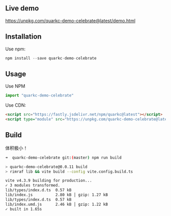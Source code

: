 ## Live demo

https://unpkg.com/quarkc-demo-celebrate@latest/demo.html

## Installation

Use npm:
```js
npm install --save quarkc-demo-celebrate
```

## Usage
Use NPM
```js
import "quarkc-demo-celebrate"
```

Use CDN:
```html
<script src="https://fastly.jsdelivr.net/npm/quarkc@latest"></script>
<script type="module" src="https://unpkg.com/quarkc-demo-celebrate@latest"></script>
```


## Build

体积极小！

```bash
➜  quarkc-demo-celebrate git:(master) npm run build

> quarkc-demo-celebrate@0.0.11 build
> rimraf lib && vite build --config vite.config.build.ts

vite v4.3.9 building for production...
✓ 3 modules transformed.
lib/types/index.d.ts  0.57 kB
lib/index.js          2.80 kB │ gzip: 1.27 kB
lib/types/index.d.ts  0.57 kB
lib/index.umd.js      2.46 kB │ gzip: 1.22 kB
✓ built in 1.65s
```